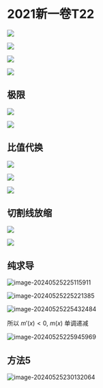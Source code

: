 # 2021新一卷T22

![](https://mirror.ghproxy.com/https://raw.githubusercontent.com/amedesuu/img-2/main/img/202405251852650.png)

![](https://mirror.ghproxy.com/https://raw.githubusercontent.com/amedesuu/img-2/main/img/202406012351820.png)

![](https://mirror.ghproxy.com/https://raw.githubusercontent.com/amedesuu/img-2/main/img/202406012352958.png)

![](https://mirror.ghproxy.com/https://raw.githubusercontent.com/amedesuu/img-2/main/img/202406012353741.png)

## 极限

![](https://mirror.ghproxy.com/https://raw.githubusercontent.com/amedesuu/img-2/main/img/202406012353154.png)

![](https://mirror.ghproxy.com/https://raw.githubusercontent.com/amedesuu/img-2/main/img/202406012354685.png)

## 比值代换

![](https://mirror.ghproxy.com/https://raw.githubusercontent.com/amedesuu/img-2/main/img/202406012355222.png)

![](https://mirror.ghproxy.com/https://raw.githubusercontent.com/amedesuu/img-2/main/img/202406012355511.png)

![](https://mirror.ghproxy.com/https://raw.githubusercontent.com/amedesuu/img-2/main/img/202406012356113.png)

## 切割线放缩

![](https://mirror.ghproxy.com/https://raw.githubusercontent.com/amedesuu/img-2/main/img/202405252313002.png)

![](https://mirror.ghproxy.com/https://raw.githubusercontent.com/amedesuu/img-2/main/img/202406012357499.png)

## 纯求导

![image-20240525225115911](https://mirror.ghproxy.com/https://raw.githubusercontent.com/amedesuu/img-2/main/img/202405252251090.png)

![image-20240525225221385](https://mirror.ghproxy.com/https://raw.githubusercontent.com/amedesuu/img-2/main/img/202405252253008.png)

![image-20240525225432484](https://mirror.ghproxy.com/https://raw.githubusercontent.com/amedesuu/img-2/main/img/202405252254537.png)

所以 $m'(x) < 0$, $m(x)$ 单调递减

![image-20240525225945969](https://mirror.ghproxy.com/https://raw.githubusercontent.com/amedesuu/img-2/main/img/202405252259015.png)

## 方法5

![image-20240525230132064](https://mirror.ghproxy.com/https://raw.githubusercontent.com/amedesuu/img-2/main/img/202405252301221.png)
